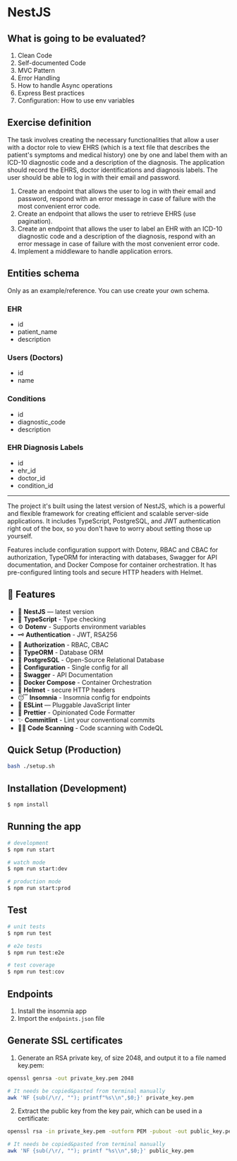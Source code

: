# NestJS

## What is going to be evaluated?

1. Clean Code
2. Self-documented Code
3. MVC Pattern
4. Error Handling
5. How to handle Async operations
6. Express Best practices
7. Configuration: How to use env variables 

## Exercise definition

The task involves creating the necessary functionalities that allow a user with a doctor role to view EHRS (which is a text file that describes the patient's symptoms and medical history) one by one and label them with an ICD-10 diagnostic code and a description of the diagnosis. The application should record the EHRS, doctor identifications and diagnosis labels. The user should be able to log in with their email and password.

1. Create an endpoint that allows the user to log in with their email and password, respond with an error message in case of failure with the most convenient error code.
2. Create an endpoint that allows the user to retrieve EHRS (use pagination).
3. Create an endpoint that allows the user to label an EHR with an ICD-10 diagnostic code and a description of the diagnosis, respond with an error message in case of failure with the most convenient error code.
4. Implement a middleware to handle application errors.

## Entities schema

Only as an example/reference. You can use create your own schema.

### EHR

* id
* patient_name
* description

### Users (Doctors)

* id
* name

### Conditions

* id
* diagnostic_code
* description

### EHR Diagnosis Labels

* id
* ehr_id
* doctor_id
* condition_id

-------

The project it's built using the latest version of NestJS, which is a powerful and flexible framework for creating efficient and scalable server-side applications. It includes TypeScript, PostgreSQL, and JWT authentication right out of the box, so you don't have to worry about setting those up yourself.

Features include configuration support with Dotenv, RBAC and CBAC for authorization, TypeORM for interacting with databases, Swagger for API documentation, and Docker Compose for container orchestration. It has pre-configured linting tools and secure HTTP headers with Helmet.

## 🚀 Features

- 📱 **NestJS** — latest version
- 🎉 **TypeScript** - Type checking
- ⚙️ **Dotenv** - Supports environment variables
- 🗝 **Authentication** - JWT, RSA256
- 🏬 **Authorization** - RBAC, CBAC
- 🏪 **TypeORM** - Database ORM
- 🏪 **PostgreSQL** - Open-Source Relational Database
- 🧠 **Configuration** - Single config for all
- 📃 **Swagger** - API Documentation
- 🐳 **Docker Compose** - Container Orchestration
- 🔐 **Helmet** - secure HTTP headers
- 😴 **Insomnia** - Insomnia config for endpoints
- 📏 **ESLint** — Pluggable JavaScript linter
- 💖 **Prettier** - Opinionated Code Formatter
- ✨ **Commitlint** - Lint your conventional commits
- 🕵️‍♂️ **Code Scanning** - Code scanning with CodeQL

## Quick Setup (Production)

```bash
bash ./setup.sh
```

## Installation (Development)

```bash
$ npm install
```

## Running the app

```bash
# development
$ npm run start

# watch mode
$ npm run start:dev

# production mode
$ npm run start:prod
```

## Test

```bash
# unit tests
$ npm run test

# e2e tests
$ npm run test:e2e

# test coverage
$ npm run test:cov
```

## Endpoints

1. Install the insomnia app
2. Import the `endpoints.json` file

## Generate SSL certificates

1.  Generate an RSA private key, of size 2048, and output it to a file named key.pem:

```bash
openssl genrsa -out private_key.pem 2048
```

```bash
# It needs be copied&pasted from terminal manually
awk 'NF {sub(/\r/, ""); printf"%s\\n",$0;}' private_key.pem
```

2.  Extract the public key from the key pair, which can be used in a certificate:

```bash
openssl rsa -in private_key.pem -outform PEM -pubout -out public_key.pem
```

```bash
# It needs be copied&pasted from terminal manually
awk 'NF {sub(/\r/, ""); printf "%s\\n",$0;}' public_key.pem
```
